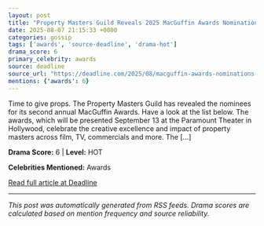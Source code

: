 ```yaml
---
layout: post
title: "Property Masters Guild Reveals 2025 MacGuffin Awards Nominations"
date: 2025-08-07 21:15:33 +0000
categories: gossip
tags: ['awards', 'source-deadline', 'drama-hot']
drama_score: 6
primary_celebrity: awards
source: deadline
source_url: "https://deadline.com/2025/08/macguffin-awards-nominations-2025-list-property-masters-guild-1236481678/"
mentions: {'awards': 6}
---
```


Time to give props. The Property Masters Guild has revealed the nominees for its second annual MacGuffin Awards. Have a look at the list below. The awards, which will be presented September 13 at the Paramount Theater in Hollywood, celebrate the creative excellence and impact of property masters across film, TV, commercials and more. The [&#8230;]

**Drama Score:** 6 | **Level:** HOT

**Celebrities Mentioned:** Awards

[Read full article at Deadline](https://deadline.com/2025/08/macguffin-awards-nominations-2025-list-property-masters-guild-1236481678/)

---
*This post was automatically generated from RSS feeds. Drama scores are calculated based on mention frequency and source reliability.*
